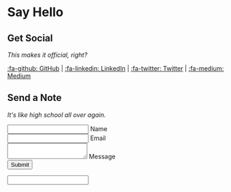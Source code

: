 # Say Hello

## Get Social
*This makes it official, right?*  

[:fa-github: GitHub](https://github.com/seandstewart) |
[:fa-linkedin: LinkedIn](https://linkedin.com/in/seandstewart) |
[:fa-twitter: Twitter](https://twitter.com/MrSeanStewart) |
[:fa-medium: Medium](https://medium.com/@SeanDStewart)

## Send a Note
*It's like high school all over again.*

<form name="contact" method="POST" data-netlify="true" netlify-honeypot="bot-field">
  <div class="form-group">
    <input 
      name="name" 
      type="text" 
      required 
    />
    <label for="name" class="control-label">Name</label>
    <i class="bar"></i>
  </div>
  <div class="form-group">
    <input 
      name="email" 
      type="email" 
      required 
    />
    <label for="email" class="control-label">Email</label>
    <i class="bar"></i>
  </div>
  <div class="form-group">
    <textarea 
      name="text" 
      required ></textarea>
    <label for="text" class="control-label">Message</label>
    <i class="bar"></i>
  </div>
  <div class="button-container">
    <button type="submit" class="button">
      <span>Submit</span>
    </button>
  </div>
  <p class="hidden">
    <input name="bot-field" />
  </p>
</form>
